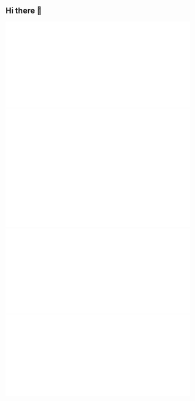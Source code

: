 ## Hi there 👋

![Metrics](/metrics.classic.svg)
![Calendar](/metrics.plugin.isocalendar.fullyear.svg)
![Music](/metrics.plugin.music.playlist.spotify.svg)
![Achievements](/metrics.plugin.achievements.compact.svg)
<!--
**trueNebula/trueNebula** is a ✨ _special_ ✨ repository because its `README.md` (this file) appears on your GitHub profile.

Here are some ideas to get you started:

- 🔭 I’m currently working on ...
- 🌱 I’m currently learning ...
- 👯 I’m looking to collaborate on ...
- 🤔 I’m looking for help with ...
- 💬 Ask me about ...
- 📫 How to reach me: ...
- 😄 Pronouns: ...
- ⚡ Fun fact: ...
-->
